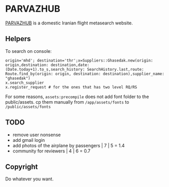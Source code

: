 # PARVAZHUB
[PARVAZHUB](https://parvazhub.com) is a domestic Iranian flight metasearch website.  
  
## Helpers
To search on console:  
```
origin='mhd'; destination='thr';x=Suppliers::Ghasedak.new(origin: origin,destination: destination,date: (Date.today+1).to_s,search_history: SearchHistory.last,route: Route.find_by(origin: origin, destination: destination),supplier_name: "ghasedak")
x.search_supplier
x.register_request # for the ones that has two level RQ/RS
```

For some reasons, `assets:precompile` does not add font folder to the public/assets. cp them manually from `/app/assets/fonts` to `/public/assets/fonts`

## TODO
- remove user nonsense
- add gmail login
- add photos of the airplane by passengers | 7 | 5 = 1.4
- community for reviewers | 4 | 6 = 0.7

## Copyright
Do whatever you want.
